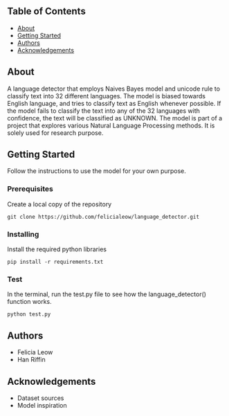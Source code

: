## Table of Contents 
- [About](#about)
- [Getting Started](#getting_started)
- [Authors](#authors)
- [Acknowledgements](#acknowledgements)

## About <a name="about"></a>
A language detector that employs Naives Bayes model and unicode rule to classify text into 32 different languages. The model is biased towards English language, and tries to classify text as English whenever possible. If the model fails to classify the text into any of the 32 languages with confidence, the text will be classified as UNKNOWN. 
The model is part of a project that explores various Natural Language Processing methods. It is solely used for research purpose. 

## Getting Started <a name="getting_started"></a>
Follow the instructions to use the model for your own purpose. 

### Prerequisites 
Create a local copy of the repository 
```
git clone https://github.com/felicialeow/language_detector.git
```

### Installing 
Install the required python libraries 
```
pip install -r requirements.txt
```

### Test 
In the terminal, run the test.py file to see how the language_detector() function works.
```
python test.py
```

## Authors <a name="authors"></a>
- Felicia Leow
- Han Riffin

## Acknowledgements <a name="acknowledgements"></a>
- Dataset sources
- Model inspiration
